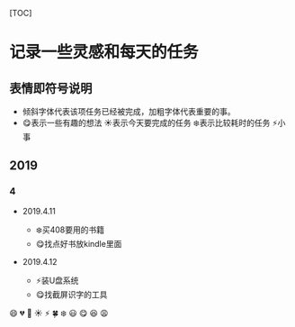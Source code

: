 [TOC]


# 记录一些灵感和每天的任务

## 表情即符号说明

- 倾斜字体代表该项任务已经被完成，加粗字体代表重要的事。
- :yum:表示一些有趣的想法 :sunny:表示今天要完成的任务 :snowflake:表示比较耗时的任务 :zap:小事

## 2019

### 4

- 2019.4.11
    - :snowflake:买408要用的书籍
    - :yum:找点好书放kindle里面

- 2019.4.12
    - :zap:装U盘系统
    - :yum:找截屏识字的工具








:smile:
:broken_heart:
:grimacing:
:sunny:
:zap:
:four_leaf_clover:
:snowflake:
:smiley:
:yum:
:laughing:
:weary: